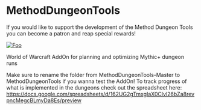 # MethodDungeonTools

If you would like to support the development of the Method Dungeon Tools you can become a patron and reap special rewards!

[![Foo](http://www.google.com.au/images/nav_logo7.png)](https://www.patreon.com/methoddungeontools)

World of Warcraft AddOn for planning and optimizing Mythic+ dungeon runs 

Make sure to rename the folder from MethodDungeonTools-Master to MethodDungeonTools if you wanna test the AddOn!
To track progress of what is implemented in the dungeons check out the spreadsheet here:
https://docs.google.com/spreadsheets/d/162UG2gTmxgIaX0Clvl26bZa8revpncMegcBLmyDa8Es/preview
